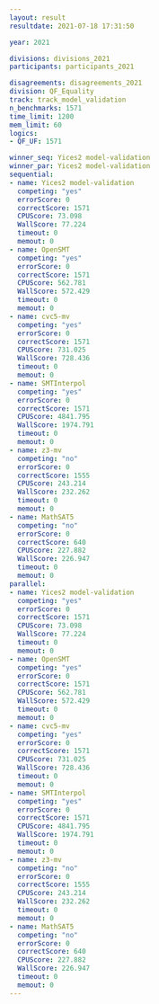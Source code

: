 ```yaml
---
layout: result
resultdate: 2021-07-18 17:31:50

year: 2021

divisions: divisions_2021
participants: participants_2021

disagreements: disagreements_2021
division: QF_Equality
track: track_model_validation
n_benchmarks: 1571
time_limit: 1200
mem_limit: 60
logics:
- QF_UF: 1571

winner_seq: Yices2 model-validation
winner_par: Yices2 model-validation
sequential:
- name: Yices2 model-validation
  competing: "yes"
  errorScore: 0
  correctScore: 1571
  CPUScore: 73.098
  WallScore: 77.224
  timeout: 0
  memout: 0
- name: OpenSMT
  competing: "yes"
  errorScore: 0
  correctScore: 1571
  CPUScore: 562.781
  WallScore: 572.429
  timeout: 0
  memout: 0
- name: cvc5-mv
  competing: "yes"
  errorScore: 0
  correctScore: 1571
  CPUScore: 731.025
  WallScore: 728.436
  timeout: 0
  memout: 0
- name: SMTInterpol
  competing: "yes"
  errorScore: 0
  correctScore: 1571
  CPUScore: 4841.795
  WallScore: 1974.791
  timeout: 0
  memout: 0
- name: z3-mv
  competing: "no"
  errorScore: 0
  correctScore: 1555
  CPUScore: 243.214
  WallScore: 232.262
  timeout: 0
  memout: 0
- name: MathSAT5
  competing: "no"
  errorScore: 0
  correctScore: 640
  CPUScore: 227.882
  WallScore: 226.947
  timeout: 0
  memout: 0
parallel:
- name: Yices2 model-validation
  competing: "yes"
  errorScore: 0
  correctScore: 1571
  CPUScore: 73.098
  WallScore: 77.224
  timeout: 0
  memout: 0
- name: OpenSMT
  competing: "yes"
  errorScore: 0
  correctScore: 1571
  CPUScore: 562.781
  WallScore: 572.429
  timeout: 0
  memout: 0
- name: cvc5-mv
  competing: "yes"
  errorScore: 0
  correctScore: 1571
  CPUScore: 731.025
  WallScore: 728.436
  timeout: 0
  memout: 0
- name: SMTInterpol
  competing: "yes"
  errorScore: 0
  correctScore: 1571
  CPUScore: 4841.795
  WallScore: 1974.791
  timeout: 0
  memout: 0
- name: z3-mv
  competing: "no"
  errorScore: 0
  correctScore: 1555
  CPUScore: 243.214
  WallScore: 232.262
  timeout: 0
  memout: 0
- name: MathSAT5
  competing: "no"
  errorScore: 0
  correctScore: 640
  CPUScore: 227.882
  WallScore: 226.947
  timeout: 0
  memout: 0
---
```

